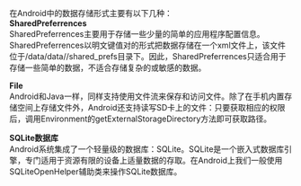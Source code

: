 在Android中的数据存储形式主要有以下几种：  
**SharedPreferrences**  
SharedPreferrences主要用于存储一些少量的简单的应用程序配置信息。SharedPreferrences以明文键值对的形式把数据存储在一个xml文件上，该文件位于/data/data//shared\_prefs目录下。因此，SharedPreferrences只适合用于存储一些简单的数据，不适合存储复杂的或敏感的数据。

**File**  
Android和Java一样，同样支持使用文件流来保存和访问文件。除了在手机内置存储空间上存储文件外，Android还支持读写SD卡上的文件：只要获取相应的权限后，调用Environment的getExternalStorageDirectory方法即可获取路径。

**SQLite数据库**  
Android系统集成了一个轻量级的数据库：SQLite。SQLite是一个嵌入式数据库引擎，专门适用于资源有限的设备上适量数据的存取。在Android上我们一般使用SQLiteOpenHelper辅助类来操作SQLite数据库。

